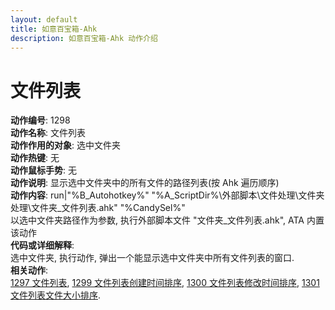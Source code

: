 ```yaml
---
layout: default
title: 如意百宝箱-Ahk
description: 如意百宝箱-Ahk 动作介绍
---
```


# [](#header-2) 文件列表
**动作编号**: 1298  
**动作名称**: 文件列表  
**动作作用的对象**: 选中文件夹  
**动作热键**: 无  
**动作鼠标手势**: 无  
**动作说明**: 显示选中文件夹中的所有文件的路径列表(按 Ahk 遍历顺序)  
**动作内容**: run|"%B_Autohotkey%" "%A_ScriptDir%\外部脚本\文件处理\文件夹处理\文件夹_文件列表.ahk" "%CandySel%"  
以选中文件夹路径作为参数, 执行外部脚本文件 "文件夹_文件列表.ahk", ATA 内置该动作  
**代码或详细解释**:  
选中文件夹, 执行动作, 弹出一个能显示选中文件夹中所有文件列表的窗口.  
**相关动作**:  
[1297 文件列表](1297.md), [1299 文件列表创建时间排序](1299.md), [1300 文件列表修改时间排序](1300.md), [1301 文件列表文件大小排序](1301.md).  